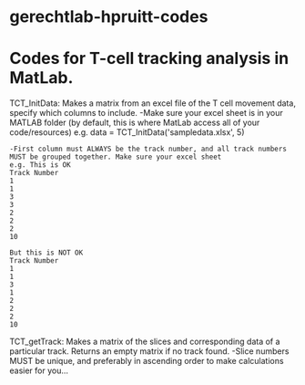 # gerechtlab-hpruitt-codes

# Codes for T-cell tracking analysis in MatLab. 
TCT_InitData: Makes a matrix from an excel file of the T cell movement data, specify which columns to include. 
    -Make sure your excel sheet is in your MATLAB folder (by default, this is where MatLab access all of your code/resources)
    e.g. data = TCT_InitData('sampledata.xlsx', 5)
    
    -First column must ALWAYS be the track number, and all track numbers MUST be grouped together. Make sure your excel sheet 
    e.g. This is OK
    Track Number
    1
    1
    3
    3
    2
    2
    2
    10
    
    But this is NOT OK
    Track Number
    1
    1
    3
    1
    2
    2
    2
    10
TCT_getTrack: Makes a matrix of the slices and corresponding data of a particular track. Returns an empty matrix if no track found. 
    -Slice numbers MUST be unique, and preferably in ascending order to make calculations easier for you...
    
            
